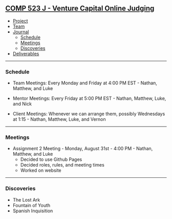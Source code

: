 ## [COMP 523 J - Venture Capital Online Judging](https://github.com/Deeakron/COMP-523-J/blob/gh-pages/index.md)
- [Project](https://github.com/Deeakron/COMP-523-J/blob/gh-pages/project.md)
- [Team](https://github.com/Deeakron/COMP-523-J/blob/gh-pages/team.md)
- [Journal](https://github.com/Deeakron/COMP-523-J/blob/gh-pages/journal.md)
  - [Schedule](https://github.com/Deeakron/COMP-523-J/blob/gh-pages/journal.md#schedule)
  - [Meetings](https://github.com/Deeakron/COMP-523-J/blob/gh-pages/journal.md#schedule)
  - [Discoveries](https://github.com/Deeakron/COMP-523-J/blob/gh-pages/journal.md#schedule)
- [Deliverables](https://github.com/Deeakron/COMP-523-J/blob/gh-pages/deliverables.md)

---

### Schedule

* Team Meetings: Every Monday and Friday at 4:00 PM EST - Nathan, Matthew, and Luke
* Mentor Meetings: Every Friday at 5:00 PM EST - Nathan, Matthew, Luke, and Nick

* Client Meetings: Whenever we can arrange them, possibly Wednesdays at 1:15 - Nathan, Matthew, Luke, and Vernon

---

### Meetings

* Assignment 2 Meeting - Monday, August 31st - 4:00 PM - Nathan, Matthew, and Luke
  - Decided to use Github Pages
  - Decided roles, rules, and meeting times
  - Worked on website

---

### Discoveries

* The Lost Ark
* Fountain of Youth
* Spanish Inquisition
